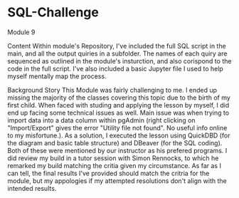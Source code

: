 # SQL-Challenge
 Module 9

Content
Within module's Repository, I've included the full SQL script in the main, and all the output quiries in a subfolder. The names of each quiry are sequenced as outlined in the module's insturction, and also corispond to the code in the full script. I've also included a basic Jupyter file I used to help myself mentally map the process. 


Background Story
This Module was fairly challenging to me. I ended up missing the majority of the classes covering this topic due to the birth of my first child. When faced with studing and applying the lesson by myself, I did end up facing some technical issues as well. Main issue was when trying to import data into a data column within pgAdmin (right clicking on "Import/Export" gives the error "Utility file not found". No useful info online to my misfortune.). As a solution, I executed the lesson using QuickDBD (for the diagram and basic table structure) and DBeaver (for the SQL coding). Both of these were mentioned by our instructor as his prefered programs. I did review my build in a tutor session with Simon Rennocks, to which he remarked my build matching the critia given my circumstance. As far as I can tell, the final results I've provided should match the critria for the module, but my appologies if my attempted resolutions don't align with the intended results. 

